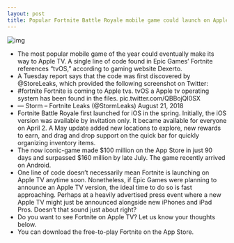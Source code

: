 ```yaml
---
layout: post
title: Popular Fortnite Battle Royale mobile game could launch on Apple TV
---
```

![img](http://media.idownloadblog.com/wp-content/uploads/2018/08/Fortnite-teaser-002.jpg)
* The most popular mobile game of the year could eventually make its way to Apple TV. A single line of code found in Epic Games’ Fortnite references “tvOS,” according to gaming website Dexerto. 
* A Tuesday report says that the code was first discovered by @StoreLeaks, which provided the following screenshot on Twitter:
* #fortnite Fortnite is coming to Apple tvs. tvOS a Apple tv operating system has been found in the files. pic.twitter.com/QBBojQI0SX
* — Storm – Fortnite Leaks (@StormLeaks) August 21, 2018
* Fortnite Battle Royale first launched for iOS in the spring. Initially, the iOS version was available by invitation only. It became available for everyone on April 2. A May update added new locations to explore, new rewards to earn, and drag and drop support on the quick bar for quickly organizing inventory items.
* The now iconic-game made $100 million on the App Store in just 90 days and surpassed $160 million by late July. The game recently arrived on Android.
* One line of code doesn’t necessarily mean Fortnite is launching on Apple TV anytime soon. Nonetheless, if Epic Games were planning to announce an Apple TV version, the ideal time to do so is fast approaching. Perhaps at a heavily advertised press event where a new Apple TV might just be announced alongside new iPhones and iPad Pros. Doesn’t that sound just about right?
* Do you want to see Fortnite on Apple TV? Let us know your thoughts below.
* You can download the free-to-play Fortnite on the App Store.

